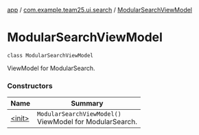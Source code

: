 [app](../../index.md) / [com.example.team25.ui.search](../index.md) / [ModularSearchViewModel](./index.md)

# ModularSearchViewModel

`class ModularSearchViewModel`

ViewModel for ModularSearch.

### Constructors

| Name | Summary |
|---|---|
| [&lt;init&gt;](-init-.md) | `ModularSearchViewModel()`<br>ViewModel for ModularSearch. |
